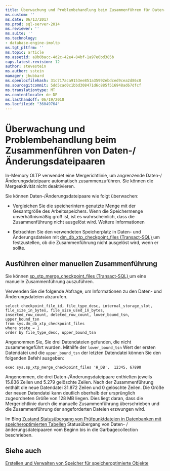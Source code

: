 ```yaml
---
title: Überwachung und Problembehandlung beim Zusammenführen für Daten- / Änderungsdateipaare | Microsoft Docs
ms.custom: ''
ms.date: 06/13/2017
ms.prod: sql-server-2014
ms.reviewer: ''
ms.suite: ''
ms.technology:
- database-engine-imoltp
ms.tgt_pltfrm: ''
ms.topic: article
ms.assetid: a8b0bacc-4d2c-42e4-84bf-1a97e0bd385b
caps.latest.revision: 12
author: stevestein
ms.author: sstein
manager: jhubbard
ms.openlocfilehash: 31c717aca9153ee851a35992ebdced9cea2d86c0
ms.sourcegitcommit: 5dd5cad0c1bbd308471d6c885f516948ad67dfcf
ms.translationtype: MT
ms.contentlocale: de-DE
ms.lasthandoff: 06/19/2018
ms.locfileid: "36049764"
---
```

# <a name="monitoring-and-troubleshooting-merge-for-data-and-delta-file-pairs"></a>Überwachung und Problembehandlung beim Zusammenführen von Daten-/Änderungsdateipaaren
  In-Memory OLTP verwendet eine Mergerichtlinie, um angrenzende Daten-/Änderungsdateipaare automatisch zusammenzuführen. Sie können die Mergeaktivität nicht deaktivieren.  
  
 Sie können Daten-/Änderungsdateipaare wie folgt überwachen:  
  
-   Vergleichen Sie die speicherintern genutzte Menge mit der Gesamtgröße des Arbeitsspeichers. Wenn die Speichermenge unverhältnismäßig groß ist, ist es wahrscheinlich, dass die Zusammenführung nicht ausgelöst wird. Weitere Informationen  
  
-   Betrachten Sie den verwendeten Speicherplatz in Daten- und Änderungsdateien mit [dm_db_xtp_checkpoint_files &#40;Transact-SQL&#41; ](/sql/relational-databases/system-dynamic-management-views/sys-dm-db-xtp-checkpoint-files-transact-sql) um festzustellen, ob die Zusammenführung nicht ausgelöst wird, wenn er sollte.  
  
## <a name="performing-a-manual-merge"></a>Ausführen einer manuellen Zusammenführung  
 Sie können [sp_xtp_merge_checkpoint_files &#40;Transact-SQL&#41; ](/sql/relational-databases/system-stored-procedures/sys-sp-xtp-merge-checkpoint-files-transact-sql) um eine manuelle Zusammenführung auszuführen.  
  
 Verwenden Sie die folgende Abfrage, um Informationen zu den Daten- und Änderungsdateien abzurufen.  
  
```tsql  
select checkpoint_file_id, file_type_desc, internal_storage_slot, file_size_in_bytes, file_size_used_in_bytes,   
inserted_row_count, deleted_row_count, lower_bound_tsn, upper_bound_tsn   
from sys.dm_db_xtp_checkpoint_files  
where state = 1  
order by file_type_desc, upper_bound_tsn  
```  
  
 Angenommen Sie, Sie drei Datendateien gefunden, die nicht zusammengeführt wurden. Mithilfe der `lower_bound_tsn` Wert der ersten Datendatei und die `upper_bound_tsn` der letzten Datendatei können Sie den folgenden Befehl ausgeben:  
  
```tsql  
exec sys.sp_xtp_merge_checkpoint_files 'H_DB',  12345, 67890  
```  
  
 Angenommen, die drei Daten-/Änderungsdateipaare enthielten jeweils 15.836 Zeilen und 5.279 gelöschte Zeilen. Nach der Zusammenführung enthält die neue Datendatei 31.872 Zeilen und 0 gelöschte Zeilen. Die Größe der neuen Datendatei kann deutlich oberhalb der ursprünglich zugeordneten Größe von 128 MB liegen. Dies liegt daran, dass die Mergerichtlinie durch die manuelle Zusammenführung überschrieben und die Zusammenführung der angeforderten Dateien erzwungen wird.  
  
 Im Blog [Zustand Statusübergang von Prüfpunktdateien in Datenbanken mit speicheroptimierten Tabellen](http://blogs.technet.com/b/dataplatforminsider/archive/2014/01/23/state-transition-of-checkpoint-files-in-databases-with-memory-optimized-tables.aspx) Statusübergang von Daten- / änderungsdateipaaren vom Beginn bis in die Garbagecollection beschrieben.  
  
## <a name="see-also"></a>Siehe auch  
 [Erstellen und Verwalten von Speicher für speicheroptimierte Objekte](../relational-databases/in-memory-oltp/creating-and-managing-storage-for-memory-optimized-objects.md)  
  
  
